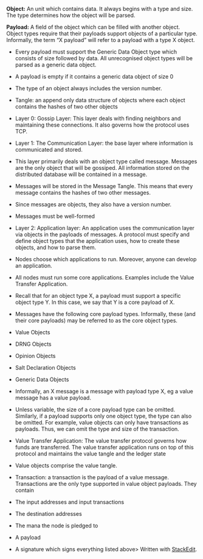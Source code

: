 


 **Object:** An unit which contains data. It always begins with a type  and size. The type determines how the object will be parsed.
    
**Payload:** A field of the object which can be filled with another object. Object types require that their payloads support objects of a particular type. Informally, the term “X payload” will refer to a payload with a type X object.
    
-   Every payload must support the Generic Data Object type which consists of size followed by data. All unrecognised object types will be parsed as a generic data object.
    
-   A payload is empty if it contains a generic data object of size 0
    
-   The type of an object always includes the version number.
    

-   Tangle: an append only data structure of objects where each object contains the hashes of two other objects
    
-   Layer 0: Gossip Layer: This layer deals with finding neighbors and maintaining these connections. It also governs how the protocol uses TCP.
    
-   Layer 1: The Communication Layer: the base layer where information is communicated and stored.
    

-   This layer primarily deals with an object type called message. Messages are the only object that will be gossiped. All information stored on the distributed database will be contained in a message.
    
-   Messages will be stored in the Message Tangle. This means that every message contains the hashes of two other messages.
    
-   Since messages are objects, they also have a version number.
    
-   Messages must be well-formed
    

-   Layer 2: Application layer: An application uses the communication layer via objects in the payloads of messages. A protocol must specify and define object types that the application uses, how to create these objects, and how to parse them.
    

-   Nodes choose which applications to run. Moreover, anyone can develop an application.
    
-   All nodes must run some core applications. Examples include the Value Transfer Application.
    

-   Recall that for an object type X, a payload must support a specific object type Y. In this case, we say that Y is a core payload of X.
    

-   Messages have the following core payload types. Informally, these (and their core payloads) may be referred to as the core object types.
    

-   Value Objects
    
-   DRNG Objects
    
-   Opinion Objects
    
-   Salt Declaration Objects
    
-   Generic Data Objects
    

-   Informally, an X message is a message with payload type X, eg a value message has a value payload.
    
-   Unless variable, the size of a core payload type can be omitted. Similarly, if a payload supports only one object type, the type can also be omitted. For example, value objects can only have transactions as payloads. Thus, we can omit the type and size of the transaction.
    

-   Value Transfer Application: The value transfer protocol governs how funds are transferred. The value transfer application runs on top of this protocol and maintains the value tangle and the ledger state
    

-   Value objects comprise the value tangle.
    
-   Transaction: a transaction is the payload of a value message. Transactions are the only type supported in value object payloads. They contain
    

-   The input addresses and input transactions
    
-   The destination addresses
    
-   The mana the node is pledged to
    
-   A payload
    
-   A signature which signs everything listed above> Written with [StackEdit](https://stackedit.io/).
<!--stackedit_data:
eyJoaXN0b3J5IjpbMTA0MTM5ODU5MCwtMTUyODAxNDYwOF19
-->